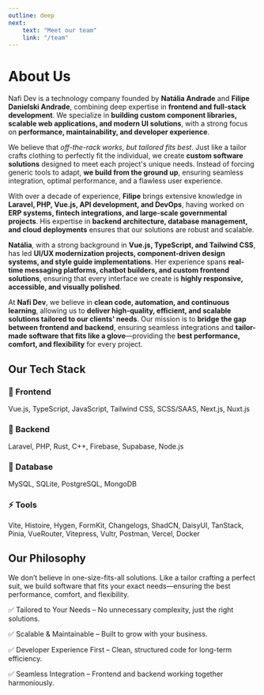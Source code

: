 ```yaml
---
outline: deep
next:
    text: "Meet our team"
    link: "/team"
---
```


# About Us

Nafi Dev is a technology company founded by **Natália Andrade** and **Filipe Danielski Andrade**, combining deep expertise in **frontend and full-stack development**. We specialize in **building custom component libraries, scalable web applications, and modern UI solutions**, with a strong focus on **performance, maintainability, and developer experience**.

We believe that _off-the-rack works, but tailored fits best_. Just like a tailor crafts clothing to perfectly fit the individual, we create **custom software solutions** designed to meet each project's unique needs. Instead of forcing generic tools to adapt, **we build from the ground up**, ensuring seamless integration, optimal performance, and a flawless user experience.

With over a decade of experience, **Filipe** brings extensive knowledge in **Laravel, PHP, Vue.js, API development, and DevOps**, having worked on **ERP systems, fintech integrations, and large-scale governmental projects**. His expertise in **backend architecture, database management, and cloud deployments** ensures that our solutions are robust and scalable.

**Natália**, with a strong background in **Vue.js, TypeScript, and Tailwind CSS**, has led **UI/UX modernization projects, component-driven design systems, and style guide implementations**. Her experience spans **real-time messaging platforms, chatbot builders, and custom frontend solutions**, ensuring that every interface we create is **highly responsive, accessible, and visually polished**.

At **Nafi Dev**, we believe in **clean code, automation, and continuous learning**, allowing us to **deliver high-quality, efficient, and scalable solutions tailored to our clients' needs**. Our mission is to **bridge the gap between frontend and backend**, ensuring seamless integrations and **tailor-made software that fits like a glove**—providing the **best performance, comfort, and flexibility** for every project.

## Our Tech Stack

### 🚀 Frontend

Vue.js, TypeScript, JavaScript, Tailwind CSS, SCSS/SAAS, Next.js, Nuxt.js

### 🔧 Backend

Laravel, PHP, Rust, C++, Firebase, Supabase, Node.js

### 💾 Database

MySQL, SQLite, PostgreSQL, MongoDB

### ⚡ Tools

Vite, Histoire, Hygen, FormKit, Changelogs, ShadCN, DaisyUI, TanStack, Pinia, VueRouter, Vitepress, Vultr, Postman, Vercel, Docker

## Our Philosophy

We don’t believe in one-size-fits-all solutions. Like a tailor crafting a perfect suit, we build software that fits your exact needs—ensuring the best performance, comfort, and flexibility.

✅ Tailored to Your Needs – No unnecessary complexity, just the right solutions.

✅ Scalable & Maintainable – Built to grow with your business.

✅ Developer Experience First – Clean, structured code for long-term efficiency.

✅ Seamless Integration – Frontend and backend working together harmoniously.
